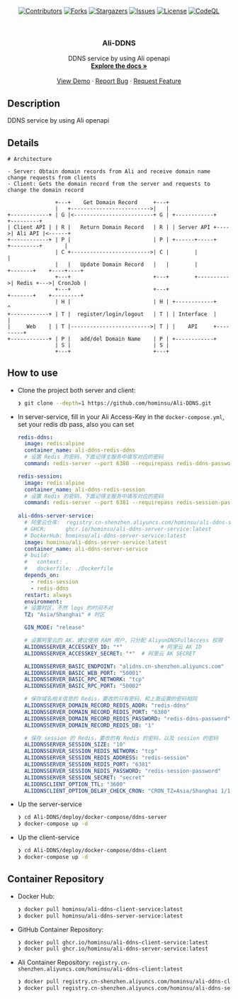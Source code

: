 <div id="top"></div>

<!-- PROJECT SHIELDS -->
<p align="center">
<a href="https://github.com/hominsu/Ali-DDNS/graphs/contributors"><img src="https://img.shields.io/github/contributors/hominsu/XFileCrypt.svg?style=for-the-badge" alt="Contributors"></a>
<a href="https://github.com/hominsu/Ali-DDNS/network/members"><img src="https://img.shields.io/github/forks/hominsu/Ali-DDNS.svg?style=for-the-badge" alt="Forks"></a>
<a href="https://github.com/hominsu/Ali-DDNS/stargazers"><img src="https://img.shields.io/github/stars/hominsu/Ali-DDNS.svg?style=for-the-badge" alt="Stargazers"></a>
<a href="https://github.com/hominsu/Ali-DDNS/issues"><img src="https://img.shields.io/github/issues/hominsu/Ali-DDNS.svg?style=for-the-badge" alt="Issues"></a>
<a href="https://github.com/hominsu/Ali-DDNS/blob/master/LICENSE"><img src="https://img.shields.io/github/license/hominsu/Ali-DDNS.svg?style=for-the-badge" alt="License"></a>
<a href="https://github.com/hominsu/Ali-DDNS/actions/workflows/code_ql_analysis.yml"><img src="https://img.shields.io/github/workflow/status/hominsu/Ali-DDNS/CodeQL%20Analysis?style=for-the-badge" alt="CodeQL"></a>
</p>


<!-- PROJECT LOGO -->
<br />
<div align="center">
<!--   <a href="https://github.com/hominsu/Ali-DDNS">
    <img src="images/logo.png" alt="Logo" width="80" height="80">
  </a> -->

<h3 align="center">Ali-DDNS</h3>

  <p align="center">
    DDNS service by using Ali openapi
    <br />
    <a href="https://github.com/hominsu/Ali-DDNS"><strong>Explore the docs »</strong></a>
    <br />
    <br />
    <a href="https://github.com/hominsu/Ali-DDNS">View Demo</a>
    ·
    <a href="https://github.com/hominsu/Ali-DDNS/issues">Report Bug</a>
    ·
    <a href="https://github.com/hominsu/Ali-DDNS/issues">Request Feature</a>
  </p>
</div>

## Description

DDNS service by using Ali openapi

## Details

```
# Architecture

- Server: Obtain domain records from Ali and receive domain name change requests from clients
- Client: Gets the domain record from the server and requests to change the domain record

               +---+    Get Domain Record     +---+
               |   +------------------------->|   |
+------------+ | G |<-------------------------+ G | +------------+     +---------+
| Client API | | R |   Return Domain Record   | R | | Server API +---->| Ali API |<------+
+------------+ | P |                          | P | +------+-----+     +---------+       |
               | C +------------------------->| C |        |                             |
               |   |   Update Domain Record   |   |        |           +-------+    +----+----+
               +---+                          +---+        +---------->| Redis +--->| CronJob |
               +---+                          +---+                    +-------+    +---------+
               | H |                          | H | +------------+         ^
+------------+ | T |  register/login/logout   | T | | Interface  |         |
|     Web    | | T |------------------------->| T | |    API     +---------+
+------------+ | P |   add/del Domain Name    | P | +------------+ 
               | S |                          | S |
               +---+                          +---+
```

## How to use

- Clone the project both server and client:

  ```bash
  ❯ git clone --depth=1 https://github.com/hominsu/Ali-DDNS.git
  ```

- In server-service, fill in your  Ali Access-Key in the `docker-compose.yml`, set your redis db pass, also you can set 

  ```yaml
  redis-ddns:
    image: redis:alpine
    container_name: ali-ddns-redis-ddns
    # 设置 Redis 的密码，下面记得主服务中填写对应的密码
    command: redis-server --port 6380 --requirepass redis-ddns-password
  
  redis-session:
    image: redis:alpine
    container_name: ali-ddns-redis-session
    # 设置 Redis 的密码，下面记得主服务中填写对应的密码
    command: redis-server --port 6381 --requirepass redis-session-password
    
  ali-ddns-server-service:
    # 阿里云仓库:  registry.cn-shenzhen.aliyuncs.com/hominsu/ali-ddns-server-service:latest
    # GHCR:      ghcr.io/hominsu/ali-ddns-server-service:latest
    # DockerHub: hominsu/ali-ddns-server-service:latest
    image: hominsu/ali-ddns-server-service:latest
    container_name: ali-ddns-server-service
    # build:
    #   context: .
    #   dockerfile: ./Dockerfile
    depends_on:
      - redis-session
      - redis-ddns
    restart: always
    environment:
    # 设置时区，不然 logs 的时间不对
    TZ: "Asia/Shanghai" # 时区
  
    GIN_MODE: "release"
  
    # 设置阿里云的 AK，建议使用 RAM 用户，只分配 AliyunDNSFullAccess 权限
    ALIDDNSSERVER_ACCESSKEY_ID: "*"            # 阿里云 AK ID
    ALIDDNSSERVER_ACCESSKEY_SECRET: "*"  # 阿里云 AK SECRET
  
    ALIDDNSSERVER_BASIC_ENDPOINT: "alidns.cn-shenzhen.aliyuncs.com"   # 阿里云服务地址
    ALIDDNSSERVER_BASIC_WEB_PORT: "50001"                             # WEB 服务监听端口
    ALIDDNSSERVER_BASIC_RPC_NETWORK: "tcp"                            # RPC 协议
    ALIDDNSSERVER_BASIC_RPC_PORT: "50002"                             # RPC 服务端口
  
    # 保存域名相关信息的 Redis，要改的只有密码，和上面设置的密码相同
    ALIDDNSSERVER_DOMAIN_RECORD_REDIS_ADDR: "redis-ddns"              # 保存域名信息的 Redis 地址
    ALIDDNSSERVER_DOMAIN_RECORD_REDIS_PORT: "6380"                    # 保存域名信息的 Redis 端口
    ALIDDNSSERVER_DOMAIN_RECORD_REDIS_PASSWORD: "redis-ddns-password" # 保存域名信息的 Redis 密码
    ALIDDNSSERVER_DOMAIN_RECORD_REDIS_DB: "1"                         # 保存域名信息的 Redis 数据库
  
    # 保存 session 的 Redis，要改的有 Redis 的密码，以及 session 的密码
    ALIDDNSSERVER_SESSION_SIZE: "10"                                  # session
    ALIDDNSSERVER_SESSION_REDIS_NETWORK: "tcp"                        # session 协议
    ALIDDNSSERVER_SESSION_REDIS_ADDRESS: "redis-session"              # 保存 session 信息的 Redis 地址
    ALIDDNSSERVER_SESSION_REDIS_PORT: "6381"                          # 保存 session 信息的 Redis 端口
    ALIDDNSSERVER_SESSION_REDIS_PASSWORD: "redis-session-password"    # 保存 session 信息的 Redis 密码
    ALIDDNSSERVER_SESSION_SECRET: "secret"                            # session 密码
    ALIDDNSCLIENT_OPTION_TTL: "3600"                                  # 每隔多少秒向服务端获取更新信息
    ALIDDNSCLIENT_OPTION_DELAY_CHECK_CRON: "CRON_TZ=Asia/Shanghai 1/10 2-4 * * *" # 每天的 2-4 点的 1m 开始，每 10m 执行一次
  
  ```

- Up the server-service

  ```bash
  ❯ cd Ali-DDNS/deploy/docker-compose/ddns-server
  ❯ docker-compose up -d
  ```

- Up the client-service

  ```bash
  ❯ cd Ali-DDNS/deploy/docker-compose/ddns-client
  ❯ docker-compose up -d
  ```


## Container Repository

- Docker Hub: 

  ```bash
  ❯ docker pull hominsu/ali-ddns-client-service:latest
  ❯ docker pull hominsu/ali-ddns-server-service:latest
  ```

- GitHub Container Repository: 

  ```bash
  ❯ docker pull ghcr.io/hominsu/ali-ddns-client-service:latest
  ❯ docker pull ghcr.io/hominsu/ali-ddns-server-service:latest
  ```

- Ali Container Repository: `registry.cn-shenzhen.aliyuncs.com/hominsu/ali-ddns-client:latest`

  ```bash
  ❯ docker pull registry.cn-shenzhen.aliyuncs.com/hominsu/ali-ddns-client-service:latest
  ❯ docker pull registry.cn-shenzhen.aliyuncs.com/hominsu/ali-ddns-server-service:latest
  ```

  
